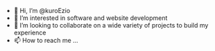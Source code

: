 - 👋 Hi, I’m @kuroEzio
- 👀 I’m interested in software and website development
- 💞️ I’m looking to collaborate on a wide variety of projects to build my experience
- 📫 How to reach me ...

<!---
kuroEzio/kuroEzio is a ✨ special ✨ repository because its `README.md` (this file) appears on your GitHub profile.
You can click the Preview link to take a look at your changes.
--->

